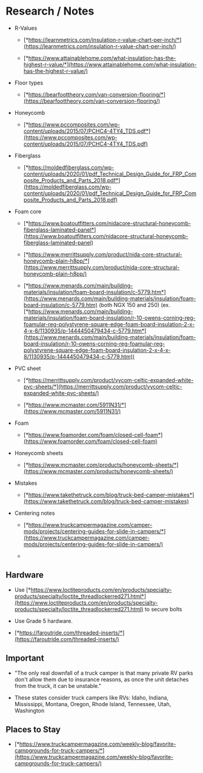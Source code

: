 # Research / Notes

-   R-Values

    -   [*https://learnmetrics.com/insulation-r-value-chart-per-inch/*](https://learnmetrics.com/insulation-r-value-chart-per-inch/)

    -   [*https://www.attainablehome.com/what-insulation-has-the-highest-r-value/*](https://www.attainablehome.com/what-insulation-has-the-highest-r-value/)

-   Floor types

    -   [*https://bearfoottheory.com/van-conversion-flooring/*](https://bearfoottheory.com/van-conversion-flooring/)

-   Honeycomb

    -   [*https://www.pccomposites.com/wp-content/uploads/2015/07/PCHC4-4TY4_TDS.pdf*](https://www.pccomposites.com/wp-content/uploads/2015/07/PCHC4-4TY4_TDS.pdf)

-   Fiberglass

    -   [*https://moldedfiberglass.com/wp-content/uploads/2020/01/pdf_Technical_Design_Guide_for_FRP_Composite_Products_and_Parts_2018.pdf*](https://moldedfiberglass.com/wp-content/uploads/2020/01/pdf_Technical_Design_Guide_for_FRP_Composite_Products_and_Parts_2018.pdf)

-   Foam core

    -   [*https://www.boatoutfitters.com/nidacore-structural-honeycomb-fiberglass-laminated-panel*](https://www.boatoutfitters.com/nidacore-structural-honeycomb-fiberglass-laminated-panel)

    -   [*https://www.merrittsupply.com/product/nida-core-structural-honeycomb-plain-h8pp/*](https://www.merrittsupply.com/product/nida-core-structural-honeycomb-plain-h8pp/)

    -   [*https://www.menards.com/main/building-materials/insulation/foam-board-insulation/c-5779.htm*](https://www.menards.com/main/building-materials/insulation/foam-board-insulation/c-5779.htm) (both NGX 150 and 250) (ex.  [*https://www.menards.com/main/building-materials/insulation/foam-board-insulation/r-10-owens-corning-reg-foamular-reg-polystyrene-square-edge-foam-board-insulation-2-x-4-x-8/1130935/p-1444450479434-c-5779.htm*](https://www.menards.com/main/building-materials/insulation/foam-board-insulation/r-10-owens-corning-reg-foamular-reg-polystyrene-square-edge-foam-board-insulation-2-x-4-x-8/1130935/p-1444450479434-c-5779.htm))

-   PVC sheet

    -   [*https://merrittsupply.com/product/vycom-celtic-expanded-white-pvc-sheets/*](https://merrittsupply.com/product/vycom-celtic-expanded-white-pvc-sheets/)

    -   [*https://www.mcmaster.com/5911N31/*](https://www.mcmaster.com/5911N31/)

-   Foam

    -   [*https://www.foamorder.com/foam/closed-cell-foam*](https://www.foamorder.com/foam/closed-cell-foam)

-   Honeycomb sheets

    -   [*https://www.mcmaster.com/products/honeycomb-sheets/*](https://www.mcmaster.com/products/honeycomb-sheets/)

-   Mistakes

    -   [*https://www.takethetruck.com/blog/truck-bed-camper-mistakes*](https://www.takethetruck.com/blog/truck-bed-camper-mistakes)

-   Centering notes

    -   [*https://www.truckcampermagazine.com/camper-mods/projects/centering-guides-for-slide-in-campers/*](https://www.truckcampermagazine.com/camper-mods/projects/centering-guides-for-slide-in-campers/)

    -   

## Hardware

-   Use [*https://www.loctiteproducts.com/en/products/specialty-products/specialty/loctite_threadlockerred271.html*](https://www.loctiteproducts.com/en/products/specialty-products/specialty/loctite_threadlockerred271.html) to secure bolts

-   Use Grade 5 hardware.

-   [*https://faroutride.com/threaded-inserts/*](https://faroutride.com/threaded-inserts/)


## Important

-   "The only real downfall of a truck camper is that many private RV parks don't allow them due to insurance reasons, as once the unit detaches from the truck, it can be unstable."

-   These states consider truck campers like RVs: Idaho, Indiana, Mississippi, Montana, Oregon, Rhode Island, Tennessee, Utah, Washington

## Places to Stay

-   [*https://www.truckcampermagazine.com/weekly-blog/favorite-campgrounds-for-truck-campers/*](https://www.truckcampermagazine.com/weekly-blog/favorite-campgrounds-for-truck-campers/)

